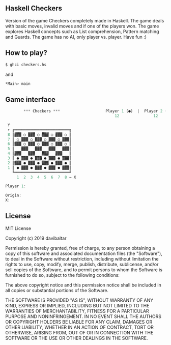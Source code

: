 ## Haskell Checkers

Version of the game Checkers completely made in Haskell. The game deals with basic moves, invalid moves and if one of the players won. The game explores Haskell concepts such as List comprehension, Pattern matching and Guards. The game has no AI, only player vs. player. Have fun :)

## How to play?

```bash
$ ghci checkers.hs
```
and 

```bash
*Main> main
```

## Game interface

```js
        *** Checkers ***                    Player 1 (●)  |  Player 2 (○)
                                                12               12

 Y
 ↑ ╔════════════════════════╗
 8 ║▓▓▓ ○ ▓▓▓ ○ ▓▓▓ ○ ▓▓▓ ○ ║
 7 ║ ○ ▓▓▓ ○ ▓▓▓ ○ ▓▓▓ ○ ▓▓▓║
 6 ║▓▓▓ ○ ▓▓▓ ○ ▓▓▓ ○ ▓▓▓ ○ ║
 5 ║   ▓▓▓   ▓▓▓   ▓▓▓   ▓▓▓║
 4 ║▓▓▓   ▓▓▓   ▓▓▓   ▓▓▓   ║
 3 ║ ● ▓▓▓ ● ▓▓▓ ● ▓▓▓ ● ▓▓▓║
 2 ║▓▓▓ ● ▓▓▓ ● ▓▓▓ ● ▓▓▓ ● ║
 1 ║ ● ▓▓▓ ● ▓▓▓ ● ▓▓▓ ● ▓▓▓║
   ╚════════════════════════╝
     1  2  3  4  5  6  7  8 → X

Player 1: 

Origin:
X: 

 ```

 ## License

MIT License

Copyright (c) 2019 davibaltar

Permission is hereby granted, free of charge, to any person obtaining a copy
of this software and associated documentation files (the "Software"), to deal
in the Software without restriction, including without limitation the rights
to use, copy, modify, merge, publish, distribute, sublicense, and/or sell
copies of the Software, and to permit persons to whom the Software is
furnished to do so, subject to the following conditions:

The above copyright notice and this permission notice shall be included in all
copies or substantial portions of the Software.

THE SOFTWARE IS PROVIDED "AS IS", WITHOUT WARRANTY OF ANY KIND, EXPRESS OR
IMPLIED, INCLUDING BUT NOT LIMITED TO THE WARRANTIES OF MERCHANTABILITY,
FITNESS FOR A PARTICULAR PURPOSE AND NONINFRINGEMENT. IN NO EVENT SHALL THE
AUTHORS OR COPYRIGHT HOLDERS BE LIABLE FOR ANY CLAIM, DAMAGES OR OTHER
LIABILITY, WHETHER IN AN ACTION OF CONTRACT, TORT OR OTHERWISE, ARISING FROM,
OUT OF OR IN CONNECTION WITH THE SOFTWARE OR THE USE OR OTHER DEALINGS IN THE
SOFTWARE.
